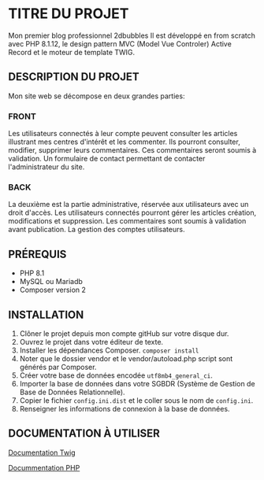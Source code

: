 # TITRE DU PROJET
Mon premier blog professionnel 2dbubbles 
Il est développé en from scratch avec PHP 8.1.12, le design pattern MVC (Model Vue Controler) Active Record et le moteur de template TWIG.

## DESCRIPTION DU PROJET
Mon site web se décompose en deux grandes parties:

### FRONT
Les utilisateurs connectés à leur compte peuvent consulter les articles illustrant mes centres d'intérêt et les commenter.
Ils pourront consulter, modifier, supprimer leurs commentaires.
Ces commentaires seront soumis à validation.
Un formulaire de contact permettant de contacter l'administrateur du site.

### BACK
La deuxième est la partie administrative, réservée aux utilisateurs avec un droit d'accès.
Les utilisateurs connectés pourront gérer les articles création, modifications et suppression.
Les commentaires sont soumis à validation avant publication.
La gestion des comptes utilisateurs.

## PRÉREQUIS
- PHP 8.1
- MySQL ou Mariadb
- Composer version 2

## INSTALLATION
1. Clôner le projet depuis mon compte gitHub sur votre disque dur.
2. Ouvrez le projet dans votre éditeur de texte.
3. Installer les dépendances Composer.
```composer install```
4. Noter que le dossier vendor et le vendor/autoload.php script sont générés par Composer.
5. Créer votre base de données encodée `utf8mb4_general_ci`.
6. Importer la base de données dans votre SGBDR (Système de Gestion de Base de Données Relationnelle). 
7. Copier le fichier `config.ini.dist` et le coller sous le nom de `config.ini`.
8. Renseigner les informations de connexion à la base de données.

## DOCUMENTATION À UTILISER
[Documentation Twig](https://twig.symfony.com/doc/)

[Docummentation PHP](https://www.php.net/docs.php)
